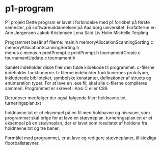 # p1-program
P1 projekt
Dette program er lavet i forbindelse med p1 forløbet på første semester, på softwareuddannelsen på Aaalborg universitet.
Forfatterne er:
Ane Jørgensen
Jakob Kristensen
Lena Said
Liv Holm
Michelle Terpling

Programmet besår af filerne:
main.h
memoryAllocationScanningSorting.c
memoryAllocationScanningSorting.h	
menus.c
menus.h
printPrompt.c
printPrompt.h
tournamentCreate.c
tournamentUpdate.c
tournament.h

Samlet indeholder disse filer den fulde kildekode til programmet.
c-filerne indeholder funktionerne.
h-filerne indeholder funktionernes prototyper, inkluderede biblioteker, symbolske konstanter, definationer af structs og enumeration typer.
For at lave en .exe fil, skal alle c-filerne compileres sammen.
Programmet er skrevet i Ansi C eller C89.

Derudover medfølger der også følgende filer:
holdnavne.txt
turneringsplan.txt

holdnavne.txt er et eksempel på en fil med holdnavne og niveauer, som programmet skal brige for at lave en stævneplan. 
turneringsplan.txt er et eksempel på en stævneplan, der er lavet som resultatet af holdene fra holdnavne.txt og tre baner.

Formålet med programmet, er at lave og redigere stævneplaner, til kidzliga floorballstævner. 
